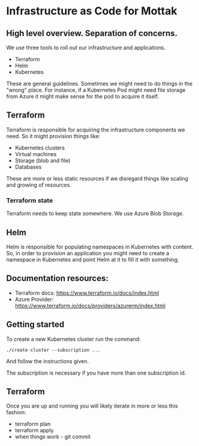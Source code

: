# Infrastructure as Code for Mottak


## High level overview. Separation of concerns.

We use three tools to roll out our infrastructure and applications. 
 - Terraform
 - Helm
 - Kubernetes

These are general guidelines. Sometimes we might need to do things in the "wrong" place. For instance, if a Kubernetes Pod might need file storage from Azure it might make sense for the pod to acquire it itself.

## Terraform

Terraform is responsible for acquiring the infrastructure components we need. So it might provision things like:
 - Kubernetes clusters
 - Virtual machines
 - Storage (blob and file)
 - Databases

These are more or less static resources if we disregard things like scaling and growing of resources.

### Terraform state

Terraform needs to keep state somewhere. We use Azure Blob Storage. 

## Helm

Helm is responsible for populating namespaces in Kubernetes with content. So, in order to provision an application you might need to create a namespace in Kubernetes and point Helm at it to fill it with something.


## Documentation resources:
 - Terraform docs: https://www.terraform.io/docs/index.html
 - Azure Provider: https://www.terraform.io/docs/providers/azurerm/index.html


## Getting started

To create a new Kubernetes cluster run the command:

    ./create-cluster --subscription ...

And follow the instructions given.

The subscription is necessary if you have more than one subscription id.

## Terraform

Once you are up and running you will likely iterate in more or less this fashion:

 - terraform plan
 - terraform apply
 - when things work - git commit

